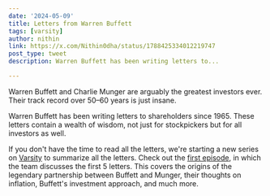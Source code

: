 ```yaml
---
date: '2024-05-09'
title: Letters from Warren Buffett
tags: [varsity]
author: nithin
link: https://x.com/Nithin0dha/status/1788425334012219747
post_type: tweet
description: Warren Buffett has been writing letters to...

---
```


Warren Buffett and Charlie Munger are arguably the greatest investors ever. Their track record over 50–60 years is just insane.

Warren Buffett has been writing letters to shareholders since 1965. These letters contain a wealth of wisdom, not just for stockpickers but for all investors as well.

If you don't have the time to read all the letters, we're starting a new series on [Varsity](https://twitter.com/ZerodhaVarsity) to summarize all the letters. Check out the [first episode](https://youtu.be/pZ_Ka4s5fRk?si=7xgLIdnwm5bRwJjv), in which the team discusses the first 5 letters. This covers the origins of the legendary partnership between Buffett and Munger, their thoughts on inflation, Buffett's investment approach, and much more. 

